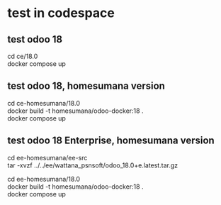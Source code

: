 # test in codespace

## test odoo 18
cd ce/18.0\
docker compose up

## test odoo 18, homesumana version

cd ce-homesumana/18.0\
docker build -t homesumana/odoo-docker:18 .\
docker compose up

## test odoo 18 Enterprise, homesumana version

cd ee-homesumana/ee-src\
tar -xvzf ../../ee/wattana_psnsoft/odoo_18.0+e.latest.tar.gz

cd ee-homesumana/18.0\
docker build -t homesumana/odoo-docker:18 .\
docker compose up
